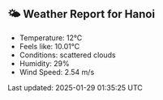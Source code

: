 <!-- WEATHER-START -->
## 🌤 Weather Report for Hanoi

- Temperature: 12°C
- Feels like: 10.01°C
- Conditions: scattered clouds
- Humidity: 29%
- Wind Speed: 2.54 m/s

Last updated: 2025-01-29 01:35:25 UTC
<!-- WEATHER-END -->
